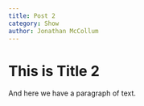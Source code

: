 ```yaml
---
title: Post 2
category: Show
author: Jonathan McCollum
---
```


# This is Title 2

And here we have a paragraph of text.
